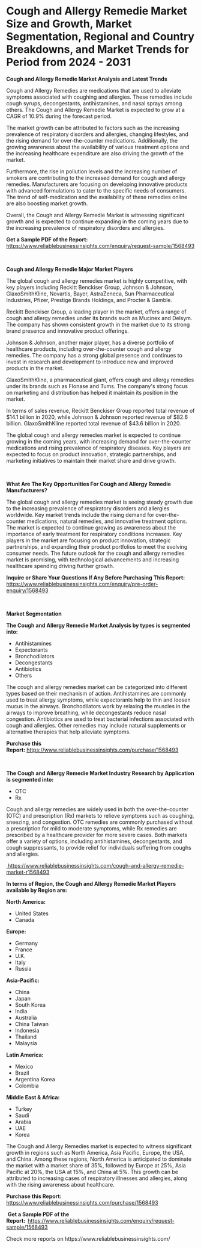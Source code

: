 <p><h1>Cough and Allergy Remedie Market Size and Growth, Market Segmentation, Regional and Country Breakdowns, and Market Trends for Period from 2024 -  2031</h1></p><p><strong>Cough and Allergy Remedie Market Analysis and Latest Trends</strong></p>
<p><p>Cough and Allergy Remedies are medications that are used to alleviate symptoms associated with coughing and allergies. These remedies include cough syrups, decongestants, antihistamines, and nasal sprays among others. The Cough and Allergy Remedie Market is expected to grow at a CAGR of 10.9% during the forecast period.</p><p>The market growth can be attributed to factors such as the increasing prevalence of respiratory disorders and allergies, changing lifestyles, and the rising demand for over-the-counter medications. Additionally, the growing awareness about the availability of various treatment options and the increasing healthcare expenditure are also driving the growth of the market.</p><p>Furthermore, the rise in pollution levels and the increasing number of smokers are contributing to the increased demand for cough and allergy remedies. Manufacturers are focusing on developing innovative products with advanced formulations to cater to the specific needs of consumers. The trend of self-medication and the availability of these remedies online are also boosting market growth.</p><p>Overall, the Cough and Allergy Remedie Market is witnessing significant growth and is expected to continue expanding in the coming years due to the increasing prevalence of respiratory disorders and allergies.</p></p>
<p><strong>Get a Sample PDF of the Report:&nbsp;</strong> <a href="https://www.reliablebusinessinsights.com/enquiry/request-sample/1568493">https://www.reliablebusinessinsights.com/enquiry/request-sample/1568493</a></p>
<p>&nbsp;</p>
<p><strong>Cough and Allergy Remedie Major Market Players</strong></p>
<p><p>The global cough and allergy remedies market is highly competitive, with key players including Reckitt Benckiser Group, Johnson & Johnson, GlaxoSmithKline, Novartis, Bayer, AstraZeneca, Sun Pharmaceutical Industries, Pfizer, Prestige Brands Holdings, and Procter & Gamble. </p><p>Reckitt Benckiser Group, a leading player in the market, offers a range of cough and allergy remedies under its brands such as Mucinex and Delsym. The company has shown consistent growth in the market due to its strong brand presence and innovative product offerings.</p><p>Johnson & Johnson, another major player, has a diverse portfolio of healthcare products, including over-the-counter cough and allergy remedies. The company has a strong global presence and continues to invest in research and development to introduce new and improved products in the market.</p><p>GlaxoSmithKline, a pharmaceutical giant, offers cough and allergy remedies under its brands such as Flonase and Tums. The company's strong focus on marketing and distribution has helped it maintain its position in the market.</p><p>In terms of sales revenue, Reckitt Benckiser Group reported total revenue of $14.1 billion in 2020, while Johnson & Johnson reported revenue of $82.6 billion. GlaxoSmithKline reported total revenue of $43.6 billion in 2020.</p><p>The global cough and allergy remedies market is expected to continue growing in the coming years, with increasing demand for over-the-counter medications and rising prevalence of respiratory diseases. Key players are expected to focus on product innovation, strategic partnerships, and marketing initiatives to maintain their market share and drive growth.</p></p>
<p>&nbsp;</p>
<p><strong>What Are The Key Opportunities For Cough and Allergy Remedie Manufacturers?</strong></p>
<p><p>The global cough and allergy remedies market is seeing steady growth due to the increasing prevalence of respiratory disorders and allergies worldwide. Key market trends include the rising demand for over-the-counter medications, natural remedies, and innovative treatment options. The market is expected to continue growing as awareness about the importance of early treatment for respiratory conditions increases. Key players in the market are focusing on product innovation, strategic partnerships, and expanding their product portfolios to meet the evolving consumer needs. The future outlook for the cough and allergy remedies market is promising, with technological advancements and increasing healthcare spending driving further growth.</p></p>
<p><strong>Inquire or Share Your Questions If Any Before Purchasing This Report:</strong> <a href="https://www.reliablebusinessinsights.com/enquiry/pre-order-enquiry/1568493">https://www.reliablebusinessinsights.com/enquiry/pre-order-enquiry/1568493</a></p>
<p>&nbsp;</p>
<p><strong>Market Segmentation</strong></p>
<p><strong>The Cough and Allergy Remedie Market Analysis by types is segmented into:</strong></p>
<p><ul><li>Antihistamines</li><li>Expectorants</li><li>Bronchodilators</li><li>Decongestants</li><li>Antibiotics</li><li>Others</li></ul></p>
<p><p>The cough and allergy remedies market can be categorized into different types based on their mechanism of action. Antihistamines are commonly used to treat allergy symptoms, while expectorants help to thin and loosen mucus in the airways. Bronchodilators work by relaxing the muscles in the airways to improve breathing, while decongestants reduce nasal congestion. Antibiotics are used to treat bacterial infections associated with cough and allergies. Other remedies may include natural supplements or alternative therapies that help alleviate symptoms.</p></p>
<p><strong>Purchase this Report:&nbsp;</strong><a href="https://www.reliablebusinessinsights.com/purchase/1568493">https://www.reliablebusinessinsights.com/purchase/1568493</a></p>
<p>&nbsp;</p>
<p><strong>The Cough and Allergy Remedie Market Industry Research by Application is segmented into:</strong></p>
<p><ul><li>OTC</li><li>Rx</li></ul></p>
<p><p>Cough and allergy remedies are widely used in both the over-the-counter (OTC) and prescription (Rx) markets to relieve symptoms such as coughing, sneezing, and congestion. OTC remedies are commonly purchased without a prescription for mild to moderate symptoms, while Rx remedies are prescribed by a healthcare provider for more severe cases. Both markets offer a variety of options, including antihistamines, decongestants, and cough suppressants, to provide relief for individuals suffering from coughs and allergies.</p></p>
<p><a href="https://www.reliablebusinessinsights.com/cough-and-allergy-remedie-market-r1568493">&nbsp;https://www.reliablebusinessinsights.com/cough-and-allergy-remedie-market-r1568493</a></p>
<p><strong>In terms of Region, the Cough and Allergy Remedie Market Players available by Region are:</strong></p>
<p>
    <p> <strong> North America: </strong>
        <ul>
            <li>United States</li>
            <li>Canada</li>
        </ul>
        </p> 
    <p> <strong> Europe: </strong>
        <ul>
            <li>Germany</li>
            <li>France</li>
            <li>U.K.</li>
            <li>Italy</li>
            <li>Russia</li>
        </ul>
        </p> 
    <p> <strong> Asia-Pacific: </strong>
        <ul>
            <li>China</li>
            <li>Japan</li>
            <li>South Korea</li>
            <li>India</li>
            <li>Australia</li>
            <li>China Taiwan</li>
            <li>Indonesia</li>
            <li>Thailand</li>
            <li>Malaysia</li>
        </ul>
        </p> 
    <p> <strong> Latin America: </strong>
        <ul>
            <li>Mexico</li>
            <li>Brazil</li>
            <li>Argentina Korea</li>
            <li>Colombia</li>
        </ul>
        </p> 
    <p> <strong> Middle East & Africa: </strong>
        <ul>
            <li>Turkey</li>
            <li>Saudi</li>
            <li>Arabia</li>
            <li>UAE</li>
            <li>Korea</li>
        </ul>
    </p>
    </p>
<p><p>The Cough and Allergy Remedies market is expected to witness significant growth in regions such as North America, Asia Pacific, Europe, the USA, and China. Among these regions, North America is anticipated to dominate the market with a market share of 35%, followed by Europe at 25%, Asia Pacific at 20%, the USA at 15%, and China at 5%. This growth can be attributed to increasing cases of respiratory illnesses and allergies, along with the rising awareness about healthcare.</p></p>
<p><strong>Purchase this Report: </strong><a href="https://www.reliablebusinessinsights.com/purchase/1568493">https://www.reliablebusinessinsights.com/purchase/1568493</a></p>
<p>&nbsp;<strong>Get a Sample PDF of the Report:&nbsp;&nbsp;</strong><a href="https://www.reliablebusinessinsights.com/enquiry/request-sample/1568493">https://www.reliablebusinessinsights.com/enquiry/request-sample/1568493</a></p>
<p><strong></strong></p>
<p>Check more reports on https://www.reliablebusinessinsights.com/</p>